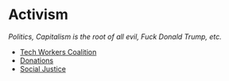 # Activism

*Politics, Capitalism is the root of all evil, Fuck Donald Trump, etc.*

- [Tech Workers Coalition](https://www.techworkerscoalition.org)
- [Donations](./donations.md)
- [Social Justice](./social_justice.md)
